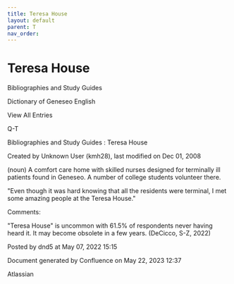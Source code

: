 ```yaml
---
title: Teresa House
layout: default
parent: T
nav_order:
---
```


# Teresa House

Bibliographies and Study Guides

Dictionary of Geneseo English

View All Entries

Q-T

Bibliographies and Study Guides : Teresa House

Created by  Unknown User (kmh28), last modified on Dec 01, 2008

(noun) A comfort care home with skilled nurses designed for terminally ill patients found in Geneseo. A number of college students volunteer there.

&quot;Even though it was hard knowing that all the residents were terminal, I met some amazing people at the Teresa House.&quot;

Comments:

&quot;Teresa House&quot; is uncommon with 61.5% of respondents never having heard it. It may become obsolete in a few years. (DeCicco, S-Z, 2022)

Posted by dnd5 at May 07, 2022 15:15

Document generated by Confluence on May 22, 2023 12:37

Atlassian
